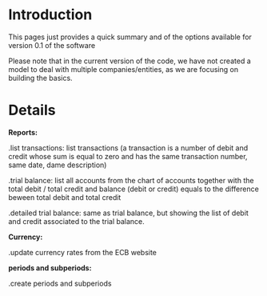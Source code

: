 # Introduction #

This pages just provides a quick summary and of the options available for version 0.1 of the software

Please note that in the current version of the code, we have not created a model to deal with multiple companies/entities, as we are focusing on building the basics.


# Details #

**Reports:**

.list transactions: list transactions (a transaction is a number of debit and credit whose sum is equal to zero and  has the same transaction number, same date, dame description)

.trial balance: list all accounts from the chart of accounts together with the total debit / total credit and balance (debit or credit) equals to the difference beween total debit and total credit

.detailed trial balance: same as trial balance, but showing the list of debit and credit associated to the trial balance.

**Currency:**

.update currency rates from the ECB website


**periods and subperiods:**

.create periods and subperiods